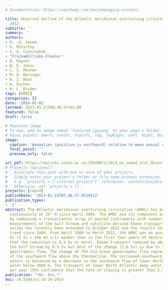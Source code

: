 ```yaml
---
# Documentation: https://wowchemy.com/docs/managing-content/

title: Observed decline of the Atlantic meridional overturning circulation 2004 to
  2012
subtitle: ''
summary: ''
authors:
- D. ~A. Smeed
- G. McCarthy
- S. A. Cunningham
- "FrajkaWilliams-Eleanor"
- D. Rayner
- W. E. Johns
- C. S. Meinen
- M. O. Baringer
- B. I. Moat
- A. Duchez
- H. L. Bryden
tags: [AMOC]
categories: []
date: '2014-01-01'
lastmod: 2023-01-21T08:46:57+01:00
featured: false
draft: false

# Featured image
# To use, add an image named `featured.jpg/png` to your page's folder.
# Focal points: Smart, Center, TopLeft, Top, TopRight, Left, Right, BottomLeft, Bottom, BottomRight.
image:
  caption: 'Anomalies (positive is northward) relative to mean annual cycle. A 45-day low-pass filter was applied to the time series. Horizontal dashed lines show ± 2 standard deviations and the solid black lines show the average trend ± 1.64 standard errors (i.e. 90 % confidence limits).'
  focal_point: ''
  preview_only: false

url_pdf: https://eprints.soton.ac.uk/356498/1/2014_os_smeed_etal_Observed_decline_of_the_AMOC.pdf
# Projects (optional).
#   Associate this post with one or more of your projects.
#   Simply enter your project's folder or file name without extension.
#   E.g. `projects = ["internal-project"]` references `content/project/deep-learning/index.md`.
#   Otherwise, set `projects = []`.
projects: [rapid]
publishDate: '2023-01-21T07:46:57.851951Z'
publication_types:
- '2'
abstract: The Atlantic meridional overturning circulation (AMOC) has been observed
  continuously at 26° N since April 2004. The AMOC and its component parts are monitored
  by combining a transatlantic array of moored instruments with submarine-cable-based
  measurements of the Gulf Stream and satellite derived Ekman transport. The time
  series has recently been extended to October 2012 and the results show a downward
  trend since 2004. From April 2008 to March 2012, the AMOC was an average of 2.7
  Sv (1 Sv = 106 m3 s−1) weaker than in the first four years of observation (95% confidence
  that the reduction is 0.3 Sv or more). Ekman transport reduced by about 0.2 Sv and
  the Gulf Stream by 0.5 Sv but most of the change (2.0 Sv) is due to the mid-ocean
  geostrophic flow. The change of the mid-ocean geostrophic flow represents a strengthening
  of the southward flow above the thermocline. The increased southward flow of warm
  waters is balanced by a decrease in the southward flow of lower North Atlantic deep
  water below 3000 m. The transport of lower North Atlantic deep water slowed by 7%
  per year (95% confidence that the rate of slowing is greater than 2.5% per year).
publication: '*Oc. Sci.*'
doi: 10.5194/os-10-29-2014
---
```

